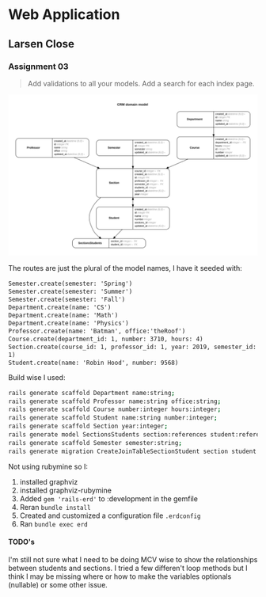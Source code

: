 # Web Application

## Larsen Close

### Assignment 03

> Add validations to all your models. Add a search for each index page. 

<img src="./erd.svg">

The routes are just the plural of the model names, I have it seeded with:

``` rails
Semester.create(semester: 'Spring')
Semester.create(semester: 'Summer')
Semester.create(semester: 'Fall')
Department.create(name: 'CS')
Department.create(name: 'Math')
Department.create(name: 'Physics')
Professor.create(name: 'Batman', office:'theRoof')
Course.create(department_id: 1, number: 3710, hours: 4)
Section.create(course_id: 1, professor_id: 1, year: 2019, semester_id: 1)
Student.create(name: 'Robin Hood', number: 9568)
```

Build wise I used:

``` bash
rails generate scaffold Department name:string;
rails generate scaffold Professor name:string office:string;
rails generate scaffold Course number:integer hours:integer;
rails generate scaffold Student name:string number:integer;
rails generate scaffold Section year:integer;
rails generate model SectionsStudents section:references student:references --force-plural;
rails generate scaffold Semester semester:string;
rails generate migration CreateJoinTableSectionStudent section student
```
Not using rubymine so I:

1. installed graphviz
2. installed graphviz-rubymine
3. Added ```gem 'rails-erd'``` to :development in the gemfile
4. Reran ```bundle install```
5. Created and customized a configuration file ```.erdconfig```
6. Ran ```bundle exec erd```

#### TODO's

I'm still not sure what I need to be doing MCV wise to show the relationships between students and sections. I tried a few differen't loop methods but I think I may be missing where or how to make the variables optionals (nullable) or some other issue.
